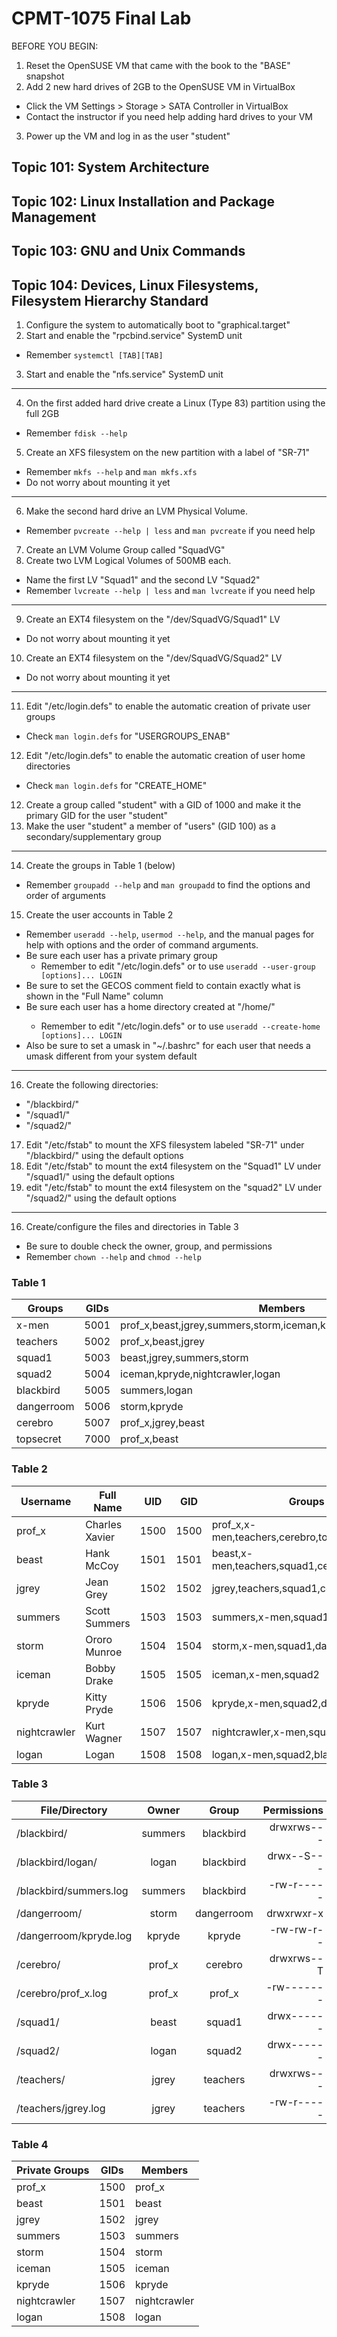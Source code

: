 # CPMT-1075 Final Lab


BEFORE YOU BEGIN:
1. Reset the OpenSUSE VM that came with the book to the "BASE" snapshot
2. Add 2 new hard drives of 2GB to the OpenSUSE VM in VirtualBox
  * Click the VM Settings > Storage > SATA Controller in VirtualBox
  * Contact the instructor if you need help adding hard drives to your VM
3. Power up the VM and log in as the user "student"

## Topic 101: System Architecture
## Topic 102: Linux Installation and Package Management
## Topic 103: GNU and Unix Commands
## Topic 104: Devices, Linux Filesystems, Filesystem Hierarchy Standard

1. Configure the system to automatically boot to "graphical.target"
2. Start and enable the "rpcbind.service" SystemD unit
  * Remember `systemctl [TAB][TAB]`
3. Start and enable the "nfs.service" SystemD unit
---
4. On the first added hard drive create a Linux (Type 83) partition using the full 2GB
  * Remember `fdisk --help`
5. Create an XFS filesystem on the new partition with a label of "SR-71"
  * Remember `mkfs --help` and `man mkfs.xfs`
  * Do not worry about mounting it yet
---
6. Make the second hard drive an LVM Physical Volume.
  * Remember `pvcreate --help | less` and `man pvcreate` if you need help
7. Create an LVM Volume Group called "SquadVG"
8. Create two LVM Logical Volumes of 500MB each.
  * Name the first LV "Squad1" and the second LV "Squad2"
  * Remember `lvcreate --help | less` and `man lvcreate` if you need help 
---
9. Create an EXT4 filesystem on the "/dev/SquadVG/Squad1" LV
  * Do not worry about mounting it yet
10. Create an EXT4 filesystem on the "/dev/SquadVG/Squad2" LV
  * Do not worry about mounting it yet
---
11. Edit "/etc/login.defs" to enable the automatic creation of private user groups
  * Check `man login.defs` for "USERGROUPS_ENAB"
12. Edit "/etc/login.defs" to enable the automatic creation of user home directories
  * Check `man login.defs` for "CREATE_HOME"
12. Create a group called "student" with a GID of 1000 and make it the primary GID for the user "student"
13. Make the user "student" a member of "users" (GID 100) as a secondary/supplementary group 
---
14. Create the groups in Table 1 (below)
  * Remember `groupadd --help` and `man groupadd` to find the options and order of arguments
15. Create the user accounts in Table 2  
  * Remember `useradd --help`, `usermod --help`, and the manual pages for help with options and the order of command arguments.
  * Be sure each user has a private primary group
    * Remember to edit "/etc/login.defs" or to use `useradd --user-group [options]... LOGIN`
  * Be sure to set the GECOS comment field to contain exactly what is shown in the "Full Name" column
  * Be sure each user has a home directory created at "/home/<USERNAME>" 
    * Remember to edit "/etc/login.defs" or to use `useradd --create-home [options]... LOGIN`
  * Also be sure to set a umask in "~/.bashrc" for each user that needs a umask different from your system default  
--- 
16. Create the following directories:
  * "/blackbird/"
  * "/squad1/"
  * "/squad2/"
17. Edit "/etc/fstab" to mount the XFS filesystem labeled "SR-71" under "/blackbird/" using the default options
18. Edit "/etc/fstab" to mount the ext4 filesystem on the "Squad1" LV under "/squad1/" using the default options
19. edit "/etc/fstab" to mount the ext4 filesystem on the "squad2" LV under "/squad2/" using the default options
---
16. Create/configure the files and directories in Table 3
  * Be sure to double check the owner, group, and permissions
  * Remember `chown --help` and `chmod --help` 

### Table 1
| Groups     | GIDs | Members                                                         |
|------------|:----:|-----------------------------------------------------------------|
|x-men       |5001  |prof_x,beast,jgrey,summers,storm,iceman,kpryde,nightcrawler,logan|
|teachers    |5002  |prof_x,beast,jgrey|
|squad1      |5003  |beast,jgrey,summers,storm|
|squad2      |5004  |iceman,kpryde,nightcrawler,logan|
|blackbird   |5005  |summers,logan|
|dangerroom  |5006  |storm,kpryde|
|cerebro     |5007  |prof_x,jgrey,beast|
|topsecret   |7000  |prof_x,beast|

### Table 2
| Username   | Full Name    | UID | GID | Groups                                      | UMASK |
|------------|--------------|:---:|:---:|---------------------------------------------|:-----:|
|prof_x      |Charles Xavier|1500 |1500 |prof_x,x-men,teachers,cerebro,topsecret      |0077|
|beast       |Hank McCoy    |1501 |1501 |beast,x-men,teachers,squad1,cerebro,topsecret|0077|
|jgrey       |Jean Grey     |1502 |1502 |jgrey,teachers,squad1,cerebro                |0027|
|summers     |Scott Summers |1503 |1503 |summers,x-men,squad1,blackbird               |0027|
|storm       |Ororo Munroe  |1504 |1504 |storm,x-men,squad1,dangerroom                |0077|
|iceman      |Bobby Drake   |1505 |1505 |iceman,x-men,squad2                          |0022|
|kpryde      |Kitty Pryde   |1506 |1506 |kpryde,x-men,squad2,dangerroom               |0002|
|nightcrawler|Kurt Wagner   |1507 |1507 |nightcrawler,x-men,squad2                    |0022|
|logan       |Logan         |1508 |1508 |logan,x-men,squad2,blackbird                 |0077|

### Table 3
| File/Directory       | Owner  | Group     | Permissions |
|----------------------|:------:|:---------:|------------:|
|/blackbird/           |summers |blackbird  |drwxrws---|
|/blackbird/logan/     |logan   |blackbird  |drwx--S---|
|/blackbird/summers.log|summers |blackbird  |-rw-r-----|
|/dangerroom/          |storm   |dangerroom |drwxrwxr-x|
|/dangerroom/kpryde.log|kpryde  |kpryde     |-rw-rw-r--|
|/cerebro/             |prof_x  |cerebro    |drwxrws--T|
|/cerebro/prof_x.log   |prof_x  |prof_x     |-rw-------|
|/squad1/              |beast   |squad1     |drwx------|
|/squad2/              |logan   |squad2     |drwx------|
|/teachers/            |jgrey   |teachers   |drwxrws---|
|/teachers/jgrey.log   |jgrey   |teachers   |-rw-r-----|

### Table 4
| Private Groups | GIDs | Members |
|----------------|:----:|---------|
|prof_x          |1500  |prof_x| 
|beast           |1501  |beast|
|jgrey           |1502  |jgrey|
|summers         |1503  |summers|
|storm           |1504  |storm|
|iceman          |1505  |iceman|
|kpryde          |1506  |kpryde|
|nightcrawler    |1507  |nightcrawler|
|logan           |1508  |logan|
